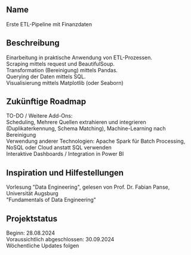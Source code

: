 
## Name
Erste ETL-Pipeline mit Finanzdaten

## Beschreibung
Einarbeitung in praktische Anwendung von ETL-Prozessen.\
Scraping mittels request und BeautifulSoup.\
Transformation (Bereinigung) mittels Pandas.\
Querying der Daten mittels SQL.\
Visualisierung mittels Matplotlib (oder Seaborn) 

## Zukünftige Roadmap
TO-DO / Weitere Add-Ons: \
Scheduling, Mehrere Quellen extrahieren und integrieren (Duplikaterkennung, Schema Matching), Machine-Learning nach Bereinigung \
Verwendung anderer Technologien: Apache Spark für Batch Processing, NoSQL oder Cloud anstatt SQL verwenden \
Interaktive Dashboards / Integration in Power BI

## Inspiration und Hilfestellungen
Vorlesung "Data Engineering", gelesen von Prof. Dr. Fabian Panse, Universität Augsburg \
"Fundamentals of Data Engineering" 

## Projektstatus
Beginn: 28.08.2024 \
Voraussichtlich abgeschlossen: 30.09.2024 \
Wöchentliche Updates folgen
